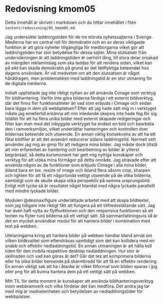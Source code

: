 ---
---
Redovisning kmom05
=========================

Detta innehåll är skrivet i markdown och du hittar innehållet i filen `content/redovisning/05_kmom05.md`.

Jag undersökte laddningstiden för de tre största nyhetssajterna i Sverige. Medierna har en central roll för demokratin och en av deras viktigaste funktion är att göra nyheter tillgängliga för medborgarna vilket gör att laddningstiden har stor betydelse för dessa sajter. Mina slutsatser från undersökningen är att laddningstiden är oerhört lång, till stora delar orsakad av mängden reklaminslag som ska laddas för att rendera sidan, vilket kan på sikt kan skada demokratin på grund av det lättflyktiga beteendet hos dagens användare. Är väl medveten om  att den slutsatsen är något hårddragen, men problematiken med laddningstid är en stor utmaning för de digitala medierna.

Initialt uppfattade jag inte riktigt nyttan av att använda Cimage som verktyg för bildhantering. Varför inte göra bilderna färdiga i ett externt bildverktyg, där det finns fler funktionaliteter än vad som erbjuds i Cimage och sedan bara lägga in dem på webbplatsen? Efter att jag hade satt mig in i verktyget måste jag emellertid erkänna att min inledande skepsis inte hade fog för sig. Istället för att ha flera unika bilder med externt skapade redigeringar och filter kan man med det inbyggda verktyget ha endast en bild och bearbeta den i ramverksmiljön, vilket underlättar hanteringen och kontrollen över bildernas beteende och utseende. En annan viktig konsekvens av att ha ett fåtal bildfiler är att det avsevärt reducerar sidans laddningstid. Normalt sett använder jag mig av gimp för att redigera mina bilder. Jag måste dock tillstå att min erfarenhet av hantering och bearbetning av bilder är ytterst begränsad, så detta kursmoment har gett mig nyttiga kunskaper och verktyg för att utöka mina förmågor på detta område. Jag strävade efter att använda någon av de funktioner som erbjuds Cimage i alla mina bilder, ibland bara en tex. resize of image och ibland flera såsom crop, sharpen och lighten för att få ett någorlunda vettigt utseende på de olika bilderna, samtidigt som de skulle skapa olika perspektiv på samma ursprungsbild. Enligt mitt tycke så är resultatet något blandat med några lyckade parallellt med mindre lyckade bilder.

Modulen @desinax/figure underlättade arbetet med att skapa bildtexter, som jag tidigare inte riktigt fått att fungera på ett tillfredsställande sätt. Jag har även haft nytta av flytfunktionen och den responsiva funktionen så att texten nu flyter runt bilderna på ett vettigt sätt. Så sammanfattningsvis så är det en mycket användbar modul för att hantera bilder i kombination med text på webben.

Utmaningarna kring att hantera bilder på webben handlar bland annat om vilken bildkvalitet som eftersträvas samtidigt som det kan kollidera med en snabb och effektiv nedladdningstid. En annan utmaningen är att hålla koll tiden för den mobila respektive desktop nedladdningen. Hur stor är skillnaden och vad kan göras åt det? Går det tex att komprimera bilderna eller ha olika bilder beroende på skärmbredd för att få en effektiv rendering. En annan viktigt sak att ha i åtanke är vilket filformat som bilden sparas i jpg eller png för att kunna hantera dem på ett vettigt sätt på webben.

Mitt TIL för detta moment är kunskaper att använda bildhanteringsverktyg inom webbramverk och vilka fördelar det kan medföra. Det andra jag tar med mig är medvetenheten och betydelsen av nedladdningstider för webbplatser.
